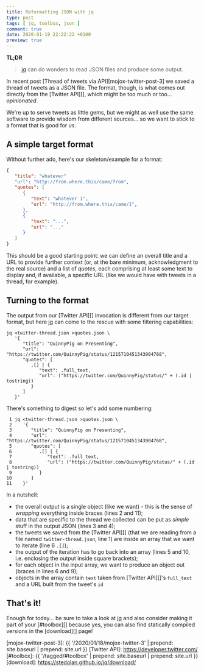 ```yaml
---
title: Reformatting JSON with jq
type: post
tags: [ jq, toolbox, json ]
comment: true
date: 2020-01-19 22:22:22 +0100
preview: true
---
```


**TL;DR**

> [jq][] can do wonders to read JSON files and produce some output.

In recent post [Thread of tweets via API][mojox-twitter-post-3] we saved a
thread of tweets as a JSON file. The format, though, is what comes out
directly from the [Twitter API][], which might be too much or too...
*opinionated*.

We're up to serve tweets as little gems, but we might as well use the same
software to provide wisdom from different sources... so we want to stick to
a format that is good for *us*.

## A simple target format

Without further ado, here's our skeleton/example for a format:

```json
{
   "title": "whatever"
   "url": "http://from.where.this/came/from",
   "quotes": [
      {
         "text": "whatever 1",
         "url": "http://from.where.this/came/1",
      },
      {
         "text": "...",
         "url": "..."
      }
   ]
}
```

This should be a good starting point: we can define an overall title and a
URL to provide further context (or, at the bare minimum, acknowledgment to
the real source) and a list of *quotes*, each comprising at least some text
to display and, if available, a specific URL (like we would have with tweets
in a thread, for example).

## Turning to the format

The output from our [Twitter API][] invocation is different from our target
format, but here [jq][] can come to the rescue with some filtering
capabilities:

```
jq <twitter-thread.json >quotes.json \
   '{
      "title": "QuinnyPig on Presenting",
      "url": "https://twitter.com/QuinnyPig/status/1215710451343904768",
      "quotes": [
         .[] | {
            "text": .full_text,
            "url": ("https://twitter.com/QuinnyPig/status/" + (.id | tostring))
         }
      ]
   }'
```

There's something to digest so let's add some numbering:

```
 1 jq <twitter-thread.json >quotes.json \
 2    '{
 3       "title": "QuinnyPig on Presenting",
 4       "url": "https://twitter.com/QuinnyPig/status/1215710451343904768",
 5       "quotes": [
 6          .[] | {
 7             "text": .full_text,
 8             "url": ("https://twitter.com/QuinnyPig/status/" + (.id | tostring))
 9          }
10       ]
11    }'
```

In a nutshell:

- the overall output is a single object (like we want) - this is the sense
  of *wrapping* everything inside braces (lines 2 and 11);
- data that are specific to the thread we collected can be put as *simple*
  stuff in the output JSON (lines 3 and 4);
- the tweets we saved from the [Twitter API][] (that we are reading from a
  file named `twitter-thread.json`, line 1) are inside an array that we want
  to iterate (line 6 `.[]`);
- the output of the iteration has to go back into an array (lines 5 and 10,
  i.e. enclosing the output inside square brackets);
- for each object in the input array, we want to produce an object out
  (braces in lines 6 and 9);
- objects in the array contain `text` taken from [Twitter API][]'s
  `full_text` and a URL built from the tweet's `id`


## That's it!

Enough for today... be sure to take a look at [jq][] and also consider
making it part of your [#toolbox][] because yes, you can also find
statically compiled versions in the [download][] page!

[jq]: https://stedolan.github.io/jq/
[mojox-twitter-post-3]: {{ '/2020/01/18/mojox-twitter-3' | prepend: site.baseurl | prepend: site.url }}
[Twitter API]: https://developer.twitter.com/
[#toolbox]: {{ '/tagged/#toolbox' | prepend: site.baseurl | prepend: site.url }}
[download]: https://stedolan.github.io/jq/download/
